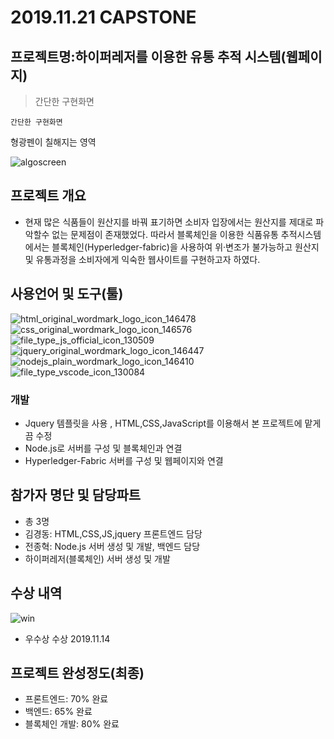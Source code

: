 # 2019.11.21 CAPSTONE
## 프로젝트명:하이퍼레저를 이용한 유통 추적 시스템(웹페이지)

>간단한 구현화면
```
간단한 구현화면
```

 <span class="evidence">형광펜이 칠해지는 영역</span>
 
![algoscreen](https://user-images.githubusercontent.com/48907339/99373472-c95f3500-2904-11eb-845a-c092307bb75a.png)

## 프로젝트 개요
- 현재 많은 식품들이 원산지를 바꿔 표기하면 소비자 입장에서는 원산지를 제대로 파악할수 없는 문제점이 존재했었다. 따라서 블록체인을 이용한 식품유통 추적시스템에서는 블록체인(Hyperledger-fabric)을 사용하여 위·변조가 불가능하고 원산지 및 유통과정을 소비자에게 익숙한 웹사이트를 구현하고자 하였다.

## 사용언어 및 도구(툴)
![html_original_wordmark_logo_icon_146478](https://user-images.githubusercontent.com/48907339/101194205-049d8a00-36a1-11eb-8fa9-498a9603d45b.png)![css_original_wordmark_logo_icon_146576](https://user-images.githubusercontent.com/48907339/101194211-06ffe400-36a1-11eb-8615-0a3d352bd73c.png)![file_type_js_official_icon_130509](https://user-images.githubusercontent.com/48907339/101194729-b6d55180-36a1-11eb-88b0-f3c91df05e55.png)![jquery_original_wordmark_logo_icon_146447](https://user-images.githubusercontent.com/48907339/101198550-fa7e8a00-36a6-11eb-8e6d-cbbf88792b99.png)![nodejs_plain_wordmark_logo_icon_146410](https://user-images.githubusercontent.com/48907339/101194757-c05eb980-36a1-11eb-8f4e-0c571ab197f0.png)![file_type_vscode_icon_130084](https://user-images.githubusercontent.com/48907339/101195939-770f6980-36a3-11eb-9056-6369e19696ff.png)

### 개발
- Jquery 템플릿을 사용 , HTML,CSS,JavaScript를 이용해서 본 프로젝트에 맡게끔 수정
- Node.js로 서버를 구성 및 블록체인과 연결
- Hyperledger-Fabric 서버를 구성 및 웹페이지와 연결

## 참가자 명단 및 담당파트
- 총 3명
- 김경동: HTML,CSS,JS,jquery 프론트엔드 담당
- 전종혁: Node.js 서버 생성 및 개발, 백엔드 담당
- 하이퍼레저(블록체인) 서버 생성 및 개발

## 수상 내역

![win](https://user-images.githubusercontent.com/48907339/99374379-ddeffd00-2905-11eb-8eb5-fd0b4a91abf9.jpg)

- 우수상 수상 2019.11.14


## 프로젝트 완성정도(최종)

- 프론트엔드: 70% 완료
- 백엔드: 65% 완료
- 블록체인 개발: 80% 완료
